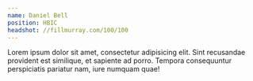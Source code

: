 ```yaml
---
name: Daniel Bell
position: HBIC
headshot: //fillmurray.com/100/100
---
```

Lorem ipsum dolor sit amet, consectetur adipisicing elit. Sint recusandae provident est similique, et sapiente ad porro. Tempora consequuntur perspiciatis pariatur nam, iure numquam quae!